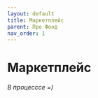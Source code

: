```yaml
---
layout: default
title: Маркетплейс
parent: Про Фонд
nav_order: 1
---
```


# Маркетплейс
*В процесссе =)*
